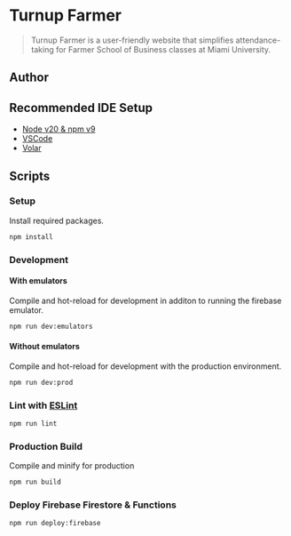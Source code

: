 # Turnup Farmer

> Turnup Farmer is a user-friendly website that simplifies attendance-taking for Farmer School of Business classes at Miami University.

## Author

## Recommended IDE Setup

- [Node v20 & npm v9](https://nodejs.org/en)
- [VSCode](https://code.visualstudio.com/)
- [Volar](https://marketplace.visualstudio.com/items?itemName=Vue.volar)

## Scripts

### Setup

Install required packages.

```sh
npm install
```

### Development

#### With emulators

Compile and hot-reload for development in additon to running the firebase emulator.

```sh
npm run dev:emulators
```

#### Without emulators

Compile and hot-reload for development with the production environment.

```sh
npm run dev:prod
```

### Lint with [ESLint](https://eslint.org/)

```sh
npm run lint
```

### Production Build

Compile and minify for production

```sh
npm run build
```

### Deploy Firebase Firestore & Functions

```sh
npm run deploy:firebase
```
